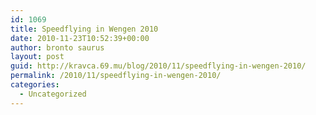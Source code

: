 ```yaml
---
id: 1069
title: Speedflying in Wengen 2010
date: 2010-11-23T10:52:39+00:00
author: bronto saurus
layout: post
guid: http://kravca.69.mu/blog/2010/11/speedflying-in-wengen-2010/
permalink: /2010/11/speedflying-in-wengen-2010/
categories:
  - Uncategorized
---
```

